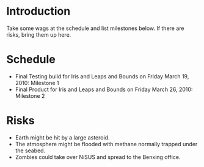 # Introduction #

Take some wags at the schedule and list milestones below. If there are risks, bring them up here.


# Schedule #
  * Final Testing build for Iris and Leaps and Bounds on Friday March 19, 2010: Milestone 1
  * Final Product for Iris and Leaps and Bounds on Friday March 26, 2010: Milestone 2

# Risks #
  * Earth might be hit by a large asteroid.
  * The atmosphere might be flooded with methane normally trapped under the seabed.
  * Zombies could take over NiSUS and spread to the Benxing office.